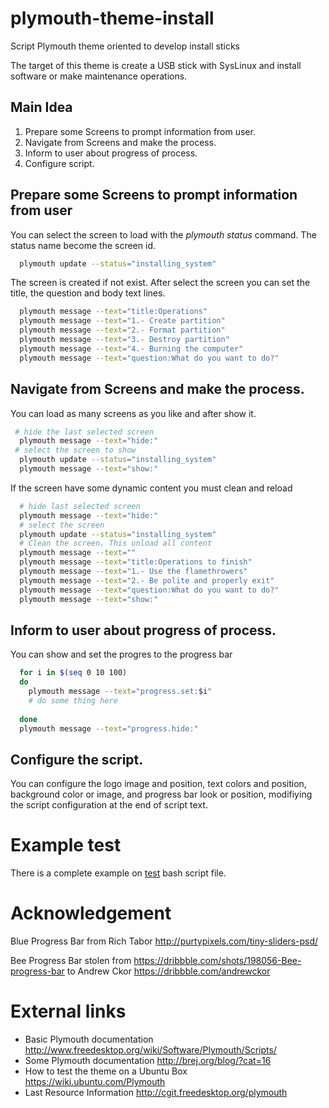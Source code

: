 # plymouth-theme-install
Script Plymouth theme oriented to develop install sticks

The target of this theme is create a USB stick with SysLinux and
install software or make maintenance operations.

## Main Idea

1. Prepare some Screens to prompt information from user.
2. Navigate from Screens and make the process.
3. Inform to user about progress of process.
4. Configure script.

## Prepare some Screens to prompt information from user

You can select the screen to load with the *plymouth status* command. The status name become the screen id.

```bash
  plymouth update --status="installing_system"
```
The screen is created if not exist. After select the screen you can set the title, the question and 
body text lines.

```bash
  plymouth message --text="title:Operations"
  plymouth message --text="1.- Create partition"
  plymouth message --text="2.- Format partition"
  plymouth message --text="3.- Destroy partition"
  plymouth message --text="4.- Burning the computer"
  plymouth message --text="question:What do you want to do?"
```  

## Navigate from Screens and make the process.

You can load as many screens as you like and after show it.

```bash
 # hide the last selected screen
  plymouth message --text="hide:"  
 # select the screen to show
  plymouth update --status="installing_system" 
  plymouth message --text="show:"
```  

If the screen have some dynamic content you must clean and reload

```bash
  # hide last selected screen
  plymouth message --text="hide:"  
  # select the screen
  plymouth update --status="installing_system"
  # Clean the screen. This unload all content
  plymouth message --text=""   
  plymouth message --text="title:Operations to finish"
  plymouth message --text="1.- Use the flamethrowers"
  plymouth message --text="2.- Be polite and properly exit"
  plymouth message --text="question:What do you want to do?"
  plymouth message --text="show:"
```
## Inform to user about progress of process.

You can show and set the progres to the progress bar


```bash
  for i in $(seq 0 10 100)
  do
    plymouth message --text="progress.set:$i"
    # do some thing here
    
  done
  plymouth message --text="progress.hide:"
```

## Configure the script.

You can configure the logo image and position, text colors and position, background 
color or image, and progress bar look or position, modifiying the script configuration
at the end of script text.

# Example test

There is a complete example on [test]( https://github.com/jlz3008/plymouth-theme-install/blob/master/test) bash script file.

# Acknowledgement

Blue Progress Bar from Rich Tabor http://purtypixels.com/tiny-sliders-psd/

Bee  Progress Bar stolen from https://dribbble.com/shots/198056-Bee-progress-bar to Andrew Ckor https://dribbble.com/andrewckor

# External links

* Basic Plymouth documentation http://www.freedesktop.org/wiki/Software/Plymouth/Scripts/
* Some Plymouth documentation http://brej.org/blog/?cat=16
* How to test the theme on a Ubuntu Box https://wiki.ubuntu.com/Plymouth
* Last Resource Information http://cgit.freedesktop.org/plymouth

